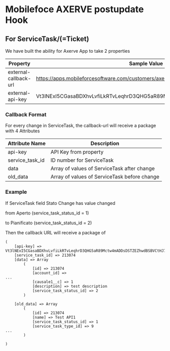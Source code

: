 # Mobilefoce AXERVE postupdate Hook

## For ServiceTask/(=Ticket)

We have built the ability for Axerve App to take 2 properties

|Property| Sample Value|
|---|---|
|external-callback-url|https://apps.mobileforcesoftware.com/customers/axerve/mobileforce/test_callback.php|
|external-api-key|Vt3lNExI5CGasaBDXhvLvfiLkRTvLeqhrD3QHG5aR89Mctw4mADDsDSTZEZhwdBSBVCtHJ7|

### Callback Format
For every change in ServiceTask, the callback-url will receive a package with 4 Attributes

|Attribute Name|Description|
|---|---|
|api-key|API Key from property|
|service_task_id|ID number for ServiceTask|
|data|Array of values of ServiceTask after change|
|old_data|Array of values of ServiceTask before change|

### Example
If ServiceTask field Stato Change has value changed 

from Aperto (service_task_status_id = 1)

to Pianificato (service_task_status_id = 2)

Then the callback URL will receive a package of

```text
(
    [api-key] => Vt3lNExI5CGasaBDXhvLvfiLkRTvLeqhrD3QHG5aR89Mctw4mADDsDSTZEZhwdBSBVCtHJ7
    [service_task_id] => 213074
    [data] => Array
        (
            [id] => 213074
            [account_id] =>
...
            [causale1__c] => 1
            [description] => test description
            [service_task_status_id] => 2
        )

    [old_data] => Array
        (
            [id] => 213074
            [name] => Test API1
            [service_task_status_id] => 1
            [service_task_type_id] => 9
...
        )

)

```
